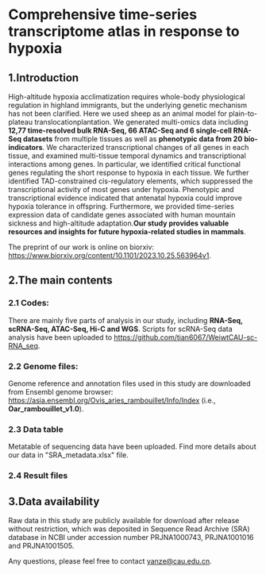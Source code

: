 # Comprehensive time-series transcriptome atlas in response to hypoxia

## 1.Introduction
High-altitude hypoxia acclimatization requires whole-body physiological regulation in highland immigrants, but the underlying genetic mechanism has not been clarified. Here we used sheep as an animal model for plain-to-plateau translocationplantation. We generated multi-omics data including **12,77 time-resolved bulk RNA-Seq, 66 ATAC-Seq and 6 single-cell RNA-Seq datasets** from multiple tissues as well as **phenotypic data from 20 bio-indicators**. We characterized transcriptional changes of all genes in each tissue, and examined multi-tissue temporal dynamics and transcriptional interactions among genes. In particular, we identified critical functional genes regulating the short response to hypoxia in each tissue. We further identified TAD-constrained cis-regulatory elements, which suppressed the transcriptional activity of most genes under hypoxia. Phenotypic and transcriptional evidence indicated that antenatal hypoxia could improve hypoxia tolerance in offspring. Furthermore, we provided time-series expression data of candidate genes associated with human mountain sickness and high-altitude adaptation.**Our study provides valuable resources and insights for future hypoxia-related studies in mammals**.

The preprint of our work is online on biorxiv: https://www.biorxiv.org/content/10.1101/2023.10.25.563964v1.


## 2.The main contents
### 2.1 Codes:
There are mainly five parts of analysis in our study, including **RNA-Seq, scRNA-Seq, ATAC-Seq, Hi-C and WGS**. Scripts for scRNA-Seq data analysis have been uploaded to https://github.com/tian6067/WeiwtCAU-sc-RNA_seq.

### 2.2 Genome files:
Genome reference and annotation files used in this study are downloaded from Ensembl genome browser: https://asia.ensembl.org/Ovis_aries_rambouillet/Info/Index (i.e., **Oar_rambouillet_v1.0**).

### 2.3 Data table
Metatable of sequencing data have been uploaded. Find more details about our data in "SRA_metadata.xlsx" file.

### 2.4 Result files



## 3.Data availability 
Raw data in this study are publicly available for download after release without restriction, which was deposited in Sequence Read Archive (SRA) database in NCBI under accession number PRJNA1000743, PRJNA1001016 and PRJNA1001505.

Any questions, please feel free to contact yanze@cau.edu.cn.
